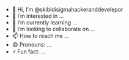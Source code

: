 - 👋 Hi, I’m @skibidisigmahackeranddevelepor
- 👀 I’m interested in ...
- 🌱 I’m currently learning ...
- 💞️ I’m looking to collaborate on ...
- 📫 How to reach me ...
- 😄 Pronouns: ...
- ⚡ Fun fact: ...

<!---
skibidisigmahackeranddevelepor/skibidisigmahackeranddevelepor is a ✨ special ✨ repository because its `README.md` (this file) appears on your GitHub profile.
You can click the Preview link to take a look at your changes.
--->
